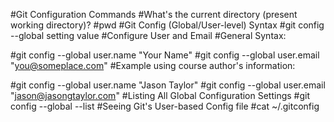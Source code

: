#Git Configuration Commands
#What's the current directory (present working directory)?
#pwd
#Git Config (Global/User-level) Syntax
#git config --global setting value
#Configure User and Email
#General Syntax:

#git config --global user.name "Your Name"
#git config --global user.email "you@someplace.com"
#Example using course author's information:

#git config --global user.name "Jason Taylor"
#git config --global user.email "jason@jasongtaylor.com"
#Listing All Global Configuration Settings
#git config --global --list
#Seeing Git's User-based Config file
#cat ~/.gitconfig
